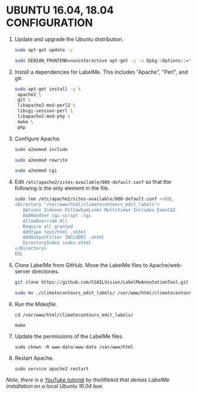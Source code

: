 # UBUNTU 16.04, 18.04 CONFIGURATION

1. Update and upgrade the Ubuntu distribution.

    ``` sh
    sudo apt-get update -y

    sudo DEBIAN_FRONTEND=noninteractive apt-get -y -o Dpkg::Options::="--force-confdef" -o Dpkg::Options::="--force-confold" upgrade
    ```

1. Install a dependencies for LabelMe. This includes "Apache", "Perl", and git.

    ``` sh
    sudo apt-get install -y \
     apache2 \
     git \
     libapache2-mod-perl2 \
     libcgi-session-perl \
     libapache2-mod-php \
     make \
     php
    ```
    
1. Configure Apache.

    ``` sh
    sudo a2enmod include

    sudo a2enmod rewrite

    sudo a2enmod cgi
    ```

1. Edit `/etc/apache2/sites-available/000-default.conf` so that the following is
   the only <Directory> element in the file.

    ``` sh
    sudo tee /etc/apache2/sites-available/000-default.conf <<EOL
    <Directory "/var/www/html/climatecontours_edit_labels">
       Options Indexes FollowSymLinks MultiViews Includes ExecCGI
       AddHandler cgi-script .cgi
       AllowOverride All
       Require all granted
       AddType text/html .shtml
       AddOutputFilter INCLUDES .shtml
       DirectoryIndex index.shtml
    </Directory>
    EOL
    ```
    
1. Clone LabelMe from GitHub. Move the LabelMe files to Apache/web-server directories.

    ``` sh
    git clone https://github.com/CSAILVision/LabelMeAnnotationTool.git

    sudo mv ./climatecontours_edit_labels/ /var/www/html/climatecontours_edit_labels/
    ```

1. Run the *Makefile*.

    ```
    cd /var/www/html/climatecontours_edit_labels/

    make
    ```

1. Update the permissions of the LabelMe files.

    ```
    sudo chown -R www-data:www-data /var/www/html
    ```

1. Restart Apache.

    ```
    sudo service apache2 restart
    ```

*Note, there is a [YouTube tutorial](https://www.youtube.com/watch?v=07uHcjRjAbM) by thelittlekid that demos LabelMe installation on a local Ubuntu 16.04 box.*
